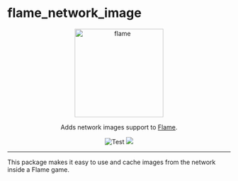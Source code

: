 # flame_network_image

<!-- markdownlint-disable MD013 -->
<p align="center">
  <a href="https://flame-engine.org">
    <img alt="flame" width="200px" src="https://user-images.githubusercontent.com/6718144/101553774-3bc7b000-39ad-11eb-8a6a-de2daa31bd64.png">
  </a>
</p>

<p align="center">
Adds network images support to <a href="https://github.com/flame-engine/flame">Flame</a>.
</p>

<p align="center">
  <img src="https://github.com/flame-engine/flame_network_image/workflows/Lint/badge.svg?branch=master&event=push" alt="Test" />
  <a title="Discord" href="https://discord.gg/pxrBmy4" ><img src="https://img.shields.io/discord/509714518008528896.svg" /></a>
</p>
<!-- markdownlint-enable MD013 -->

---

This package makes it easy to use and cache images from the network inside a Flame game.
